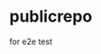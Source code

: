 # publicrepo
for e2e test


















































































































































































































































































































































































































































































































































































































































































































































































































































































































































































































































































































































































































































































































































































































































































































































































































































































































































































































































































































































































































































































































































































































































































































































































































































































































































































































































































































































































































































































































































































































































































































































































































































































































































































































































































































































































































































































































































































